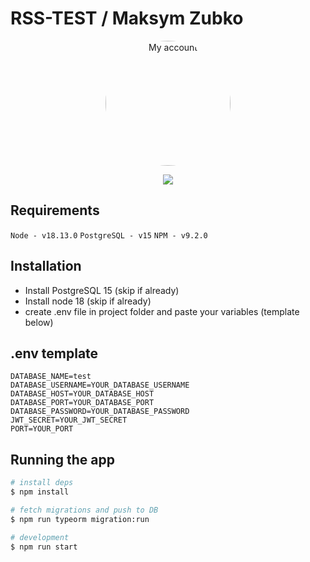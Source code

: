 # RSS-TEST / Maksym Zubko

<p class='container' align="center">
  <a href="https://github.com/s1maxx" target="blank"><img style="border-radius:50%" src="https://avatars.githubusercontent.com/u/56440333?s=400&u=8f30d5a853a52a9d14044d2cf482de4024f9f37c&v=4" width="200" alt="My account" /></a>
</p>

   <p align='center'>
     <a href="https://t.me/maksimzubko" target="_blank"><img src="https://img.shields.io/static/v1?label=Telegram&style=flat&logo=telegram&message=Follow%20me&color=blue"></a>
    </p>


## Requirements
``
Node - v18.13.0
``
``
PostgreSQL - v15
``
``
NPM - v9.2.0
``

## Installation

- Install PostgreSQL 15 (skip if already)
- Install node 18 (skip if already)
- create .env file in project folder and paste your variables (template below)

## .env template
```
DATABASE_NAME=test
DATABASE_USERNAME=YOUR_DATABASE_USERNAME
DATABASE_HOST=YOUR_DATABASE_HOST
DATABASE_PORT=YOUR_DATABASE_PORT
DATABASE_PASSWORD=YOUR_DATABASE_PASSWORD
JWT_SECRET=YOUR_JWT_SECRET
PORT=YOUR_PORT
```

## Running the app
```bash
# install deps
$ npm install
```
```bash
# fetch migrations and push to DB
$ npm run typeorm migration:run
```
```bash
# development
$ npm run start
```

